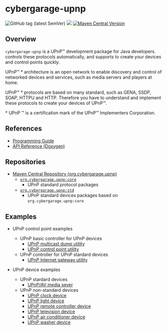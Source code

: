 # cybergarage-upnp

![GitHub tag (latest SemVer)](https://img.shields.io/github/v/tag/cybergarage/cybergarage-upnp)
[![](https://github.com/cybergarage/cybergarage-upnp/actions/workflows/maven.yml/badge.svg)](https://github.com/cybergarage/cybergarage-upnp/actions/workflows/maven.yml)
[![Maven Central Version](https://img.shields.io/maven-central/v/org.cybergarage.upnp/core)](https://central.sonatype.com/search?q=g:org.cybergarage.upnp&smo=true)


## Overview

`cybergarage-upnp` is a UPnP™ development package for Java developers. controls these protocols automatically, and supports to create your devices and control points quickly.

UPnP™ \* architecture is an open network to enable discovery and control of networked devices and services, such as media servers and players at home.

UPnP™ \* protocols are based on many standard, such as GENA, SSDP, SOAP, HTTPU and HTTP. Therefore you have to understand and implement these protocols to create your devices of UPnP™.

\* UPnP ™ is a certification mark of the UPnP™ Implementers Corporation.

## References

- [Programming Guide](doc/cybergarage-upnp-prgguide.pdf)
- [API Reference (Doxygen)](http://cybergarage.github.io/cybergarage-upnp/)

## Repositories

- [Maven Central Repository (org.cybergarage.upnp)](https://search.maven.org/search?q=g:org.cybergarage.upnp)
  - [`org.cybergarage.upnp:core`](https://search.maven.org/artifact/org.cybergarage.upnp/core)
    - UPnP standard protocol packages 
  - [`org.cybergarage.upnp:std`](https://search.maven.org/artifact/org.cybergarage.upnp/std)
    - UPnP standard devices packages based on `org.cybergarage.upnp:core`

## Examples

- UPnP control point examples
  - UPnP basic controller for UPnP devices
    - [UPnP multicast dump utility](tools/upnpdump)
    - [UPnP control point utility](tools/control-point)
  - UPnP controller for UPnP stardard devices
    - [UPnP Internet gateway utility ](tools/igd-tool)
 
- UPnP device examples
  - UPnP stardard devices
    - [UPnP/AV media sever](examples/media-server)
  - UPnP non-standard devices
    - [UPnP clock device](examples/clock)
    - [UPnP light device](examples/light)
    - [UPnP remote controller device](examples/)
    - [UPnP television device](examples/tv)
    - [UPnP air conditioner device](examples/air-conditioner)
    - [UPnP washer device](examples/washer)
